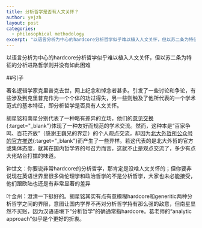 ```yaml
---
title: 分析哲学是否有人文关怀？
author: yejzh 
layout: post
categories:
  - philosophical methodology
excerpt: "以语言分析为中心的hardcore分析哲学似乎难以植入人文关怀，但以苏二条为特征的分析进路哲学则并没有如此困难"
---
```


以语言分析为中心的hardcore分析哲学似乎难以植入人文关怀，但以苏二条为特征的分析进路哲学则并没有如此困难





##引子

著名逻辑学家克里普克去世，网上纪念和悼念者甚多。引发了一些讨论和争论，有些涉及到克里普克作为一个个体的功过得失，另一些则触及了他所代表的一个学术范式的基本特征，即分析哲学是否具有人文关怀。



胡星铭和南星分别代表了一种略有差异的立场，他们的[意见交换](https://mp.weixin.qq.com/s/kXF5ZqnT1TP9vg5VAB3-6A){:target="_blank"}体现了一种友好而规范的学术交流。然而，这种本是“百家争鸣、百花齐放”（感谢王巍兄的界定）的个人观点交流，却因为[北大外哲所公众号的官方推送](https://mp.weixin.qq.com/s/ckJfbx38NoLp0QMykn6Ing){:target="_blank"}而产生了一些异样。若这代表的是北大外哲的官方或集体态度，就其在国内哲学界的号召力而言，这就不止是观点交流了，多少有点大佬站台打擂的味道。



钟世文：你要说非常hardcore的分析哲学，那肯定是没啥人文关怀的；但你要非说现在英语世界里很多做伦理学和政治哲学的不是分析哲学，大家也未必能接受，他们跟欧陆也还是有非常显著的差异



叶金州：澄清一下挺好的。胡星铭其实有点有意模糊hardcore和generitic两种分析哲学之间的界限，意图让国内学界不再对分析哲学持有那么强的敌意，但南星显然不买账，因为汉语语境下“分析哲学”的确通常指hardcore。葛老师的“analytic approach”似乎是个更好的折衷。
